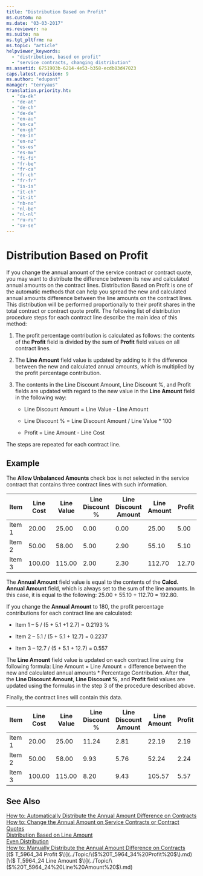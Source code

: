 ```yaml
---
title: "Distribution Based on Profit"
ms.custom: na
ms.date: "03-03-2017"
ms.reviewer: na
ms.suite: na
ms.tgt_pltfrm: na
ms.topic: "article"
helpviewer_keywords: 
  - "distribution, based on profit"
  - "service contracts, changing distribution"
ms.assetid: 6751903b-6214-4e53-b358-ecdb83d47023
caps.latest.revision: 9
ms.author: "edupont"
manager: "terryaus"
translation.priority.ht: 
  - "da-dk"
  - "de-at"
  - "de-ch"
  - "de-de"
  - "en-au"
  - "en-ca"
  - "en-gb"
  - "en-in"
  - "en-nz"
  - "es-es"
  - "es-mx"
  - "fi-fi"
  - "fr-be"
  - "fr-ca"
  - "fr-ch"
  - "fr-fr"
  - "is-is"
  - "it-ch"
  - "it-it"
  - "nb-no"
  - "nl-be"
  - "nl-nl"
  - "ru-ru"
  - "sv-se"
---
```

# Distribution Based on Profit
If you change the annual amount of the service contract or contract quote, you may want to distribute the difference between its new and calculated annual amounts on the contract lines. Distribution Based on Profit is one of the automatic methods that can help you spread the new and calculated annual amounts difference between the line amounts on the contract lines. This distribution will be performed proportionally to their profit shares in the total contract or contract quote profit. The following list of distribution procedure steps for each contract line describe the main idea of this method:  
  
1.  The profit percentage contribution is calculated as follows: the contents of the **Profit** field is divided by the sum of **Profit** field values on all contract lines.  
  
2.  The **Line Amount** field value is updated by adding to it the difference between the new and calculated annual amounts, which is multiplied by the profit percentage contribution.  
  
3.  The contents in the Line Discount Amount, Line Discount %, and Profit fields are updated with regard to the new value in the **Line Amount** field in the following way:  
  
    -   Line Discount Amount \= Line Value \- Line Amount  
  
    -   Line Discount % \= Line Discount Amount \/ Line Value \* 100  
  
    -   Profit \= Line Amount \- Line Cost  
  
 The steps are repeated for each contract line.  
  
## Example  
 The **Allow Unbalanced Amounts** check box is not selected in the service contract that contains three contract lines with such information.  
  
|Item|Line Cost|Line Value|Line Discount %|Line Discount Amount|Line Amount|Profit|  
|----------|---------------|----------------|---------------------|--------------------------|-----------------|------------|  
|Item 1|20.00|25.00|0.00|0.00|25.00|5.00|  
|Item 2|50.00|58.00|5.00|2.90|55.10|5.10|  
|Item 3|100.00|115.00|2.00|2.30|112.70|12.70|  
  
 The **Annual Amount** field value is equal to the contents of the **Calcd. Annual Amount** field, which is always set to the sum of the line amounts. In this case, it is equal to the following:  25.00 \+ 55.10 \+ 112.70 \= 192.80.  
  
 If you change the **Annual Amount** to 180, the profit percentage contributions for each contract line are calculated:  
  
-   Item 1 – 5 \/ \(5 \+ 5.1 \+1 2.7\) \= 0.2193 %  
  
-   Item 2 – 5.1 \/ \(5 \+ 5.1 \+ 12.7\) \= 0.2237  
  
-   Item 3 – 12.7 \/ \(5 \+ 5.1 \+ 12.7\) \= 0.557  
  
 The **Line Amount** field value is updated on each contract line using the following formula: Line Amount \= Line Amount \+ difference between the new and calculated annual amounts \* Percentage Contribution. After that, the **Line Discount Amount**, **Line Discount %**, and **Profit** field values are updated using the formulas in the step 3 of the procedure described above.  
  
 Finally, the contract lines will contain this data.  
  
|Item|Line Cost|Line Value|Line Discount %|Line Discount Amount|Line Amount|Profit|  
|----------|---------------|----------------|---------------------|--------------------------|-----------------|------------|  
|Item 1|20.00|25.00|11.24|2.81|22.19|2.19|  
|Item 2|50.00|58.00|9.93|5.76|52.24|2.24|  
|Item 3|100.00|115.00|8.20|9.43|105.57|5.57|  
  
## See Also  
 [How to: Automatically Distribute the Annual Amount Difference on Contracts](../Service/how-to-automatically-distribute-the-annual-amount-difference-on-contracts.md)   
 [How to: Change the Annual Amount on Service Contracts or Contract Quotes](../Service/how-to-change-the-annual-amount-on-service-contracts-or-contract-quotes.md)   
 [Distribution Based on Line Amount](../Service/distribution-based-on-line-amount.md)   
 [Even Distribution](../Service/even-distribution.md)   
 [How to: Manually Distribute the Annual Amount Difference on Contracts](../Service/how-to-manually-distribute-the-annual-amount-difference-on-contracts.md)   
 [\($ T\_5964\_34 Profit $\)](../Topic/\($%20T_5964_34%20Profit%20$\).md)   
 [\($ T\_5964\_24 Line Amount $\)](../Topic/\($%20T_5964_24%20Line%20Amount%20$\).md)